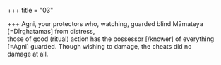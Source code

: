+++
title = "03"

+++
Agni, your protectors who, watching, guarded blind Māmateya  
[=Dīrghatamas] from distress,  
those of good (ritual) action has the possessor [/knower] of everything  [=Agni] guarded. Though wishing to damage, the cheats did no  
damage at all.  